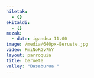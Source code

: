 ```yaml
---
hiletak:
  - {}
ekitaldi:
  - {}
mezak:
  - date: igandea 11.00
image: /media/640px-Beruete.jpg
video: PmiNoRGv7hY
layout: parroquia
title: beruete
valley: "Basaburua "
---
```

